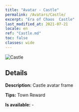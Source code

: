 ```yaml
---
title: "Avatar - Castle"
permalink: /Avatars/Castle/
excerpt: "Era of Chaos  Castle"
last_modified_at: 2021-07-21
locale: en
ref: "Castle.md"
toc: false
classes: wide
---
```

 ![Castle](/images/a/avatarFrame_11.png)

## Details

 **Description:** Castle avatar frame 

 **Tips:** Town Reward 

 **Is available:**  - 

